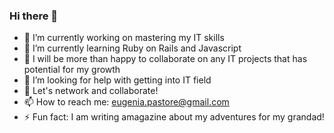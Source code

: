 ### Hi there 👋

- 🔭 I’m currently working on mastering my IT skills
- 🌱 I’m currently learning Ruby on Rails and Javascript
- 👯 I will be more than happy to collaborate on any IT projects that has potential for my growth
- 🤔 I’m looking for help with getting into IT field
- 💬 Let's network and collaborate!
- 📫 How to reach me: eugenia.pastore@gmail.com
- ⚡ Fun fact: I am writing amagazine about my adventures for my grandad!

<!--
**EugyPastore/EugyPastore** is a ✨ _special_ ✨ repository because its `README.md` (this file) appears on your GitHub profile.

Here are some ideas to get you started:

- 🔭 I’m currently working on ...
- 🌱 I’m currently learning ...
- 👯 I’m looking to collaborate on ...
- 🤔 I’m looking for help with ...
- 💬 Ask me about ...
- 📫 How to reach me: ...
- 😄 Pronouns: ...
- ⚡ Fun fact: ...
-->
